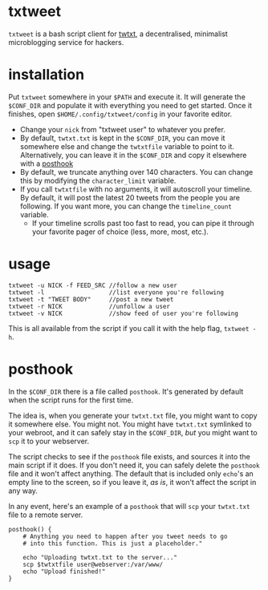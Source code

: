 # txtweet

`txtweet` is a bash script client for [twtxt][1], a decentralised, minimalist microblogging service for hackers.

# installation

Put `txtweet` somewhere in your `$PATH` and execute it.  It will generate the `$CONF_DIR` and populate it with everything you need to get started. Once it finishes, open `$HOME/.config/txtweet/config` in your favorite editor.

* Change your `nick` from "txtweet user" to whatever you prefer.
* By default, `twtxt.txt` is kept in the `$CONF_DIR`, you can move it somewhere else and change the `twtxtfile` variable to point to it. Alternatively, you can leave it in the `$CONF_DIR` and copy it elsewhere with a [posthook][2]
* By default, we truncate anything over 140 characters. You can change this by modifying the `character_limit` variable.
* If you call `twtxtfile` with no arguments, it will autoscroll your timeline.  By default, it will post the latest 20 tweets from the people you are following. If you want more, you can change the `timeline_count` variable.
  * If your timeline scrolls past too fast to read, you can pipe it through your favorite pager of choice (less, more, most, etc.).

# usage

    txtweet -u NICK -f FEED_SRC //follow a new user
    txtweet -l                  //list everyone you're following
    txtweet -t "TWEET BODY"     //post a new tweet
    txtweet -r NICK             //unfollow a user
    txtweet -v NICK             //show feed of user you're following

This is all available from the script if you call it with the help flag, `txtweet -h`.

# <a name="posthook">posthook</a>
In the `$CONF_DIR` there is a file called `posthook`.  It's generated by default when the script runs for the first time. 

The idea is, when you generate your `twtxt.txt` file, you might want to copy it somewhere else. You might not.  You might have `twtxt.txt` symlinked to your webroot, and it can safely stay in the `$CONF_DIR`, *but* you might want to `scp` it to your webserver. 

The script checks to see if the `posthook` file exists, and sources it into the main script if it does.  If you don't need it, you can safely delete the `posthook` file and it won't affect anything.  The default that is included only `echo`'s an empty line to the screen, so if you leave it, *as is*, it won't affect the script in any way.

In any event, here's an example of a `posthook` that will `scp` your `twtxt.txt` file to a remote server.

    posthook() {
        # Anything you need to happen after you tweet needs to go
        # into this function. This is just a placeholder."

        echo "Uploading twtxt.txt to the server..."
        scp $twtxtfile user@webserver:/var/www/
        echo "Upload finished!"
    }

[1]: https://twtxt.readthedocs.io/en/latest/
[2]: #posthook
